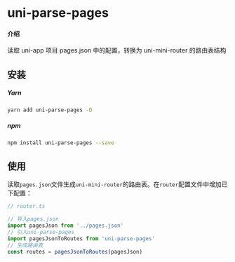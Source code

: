 # uni-parse-pages

#### 介绍
读取 uni-app 项目 pages.json 中的配置，转换为 uni-mini-router 的路由表结构

## 安装

##### Yarn

```sh
yarn add uni-parse-pages -D
```
##### npm

```sh
npm install uni-parse-pages --save
```
## 使用
读取`pages.json`文件生成`uni-mini-router`的路由表。在`router`配置文件中增加已下配置：

```ts
// router.ts

// 导入pages.json
import pagesJson from '../pages.json'
// 引入uni-parse-pages
import pagesJsonToRoutes from 'uni-parse-pages'
// 生成路由表
const routes = pagesJsonToRoutes(pagesJson)
```